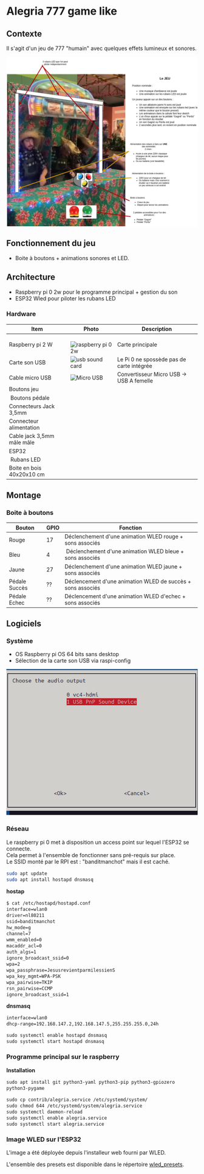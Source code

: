 # Alegria 777 game like

## Contexte

Il s'agit d'un jeu de 777 "humain" avec quelques effets lumineux et sonores.  

![Le concept](./img/concept.png)

## Fonctionnement du jeu

* Boite à boutons + animations sonores et LED.

## Architecture

* Raspberry pi 0 2w pour le programme principal + gestion du son
* ESP32 Wled pour piloter les rubans LED

### Hardware

| Item                         | Photo                                          | Description |
| ---------------------------- | ---------------------------------------------- | ----------- |
| Raspberry pi 2 W             | ![raspberry pi 0 2w](./img/raspberrypi02w.jpg) | Carte principale |
| Carte son USB                | ![usb sound card](./img/usbsoundcard.jpg)      | Le Pi 0 ne spossède pas de carte intégrée |
| Cable micro USB              | ![Micro USB](./img/micro_usb.jpg)              | Convertisseur Micro USB -> USB A femelle  |
| Boutons jeu                  | | |
| Boutons pédale               | | |
| Connecteurs Jack 3,5mm       | | |
| Connecteur alimentation      | | |
| Cable jack 3,5mm mâle mâle   | | |
| ESP32                        | | |
| Rubans LED                   | | |
| Boite en bois 40x20x10 cm    | | |


## Montage

### Boite à boutons

| Bouton        | GPIO | Fonction                                                     |
| ------------- | ---- | ------------------------------------------------------------ |
| Rouge         | 17   | Déclenchement d'une animation WLED rouge + sons associés     |
| Bleu          | 4    | Déclenchement d'une animation WLED bleue + sons associés     |
| Jaune         | 27   | Déclenchement d'une animation WLED jaune + sons associés     |
| Pédale Succès | ??   | Déclencement d'une animation WLED de succès + sons associés  |
| Pédale Echec  | ??   | Déclencement d'une animation WLED d'echec  + sons associés   |

## Logiciels

### Système

* OS Raspberry pi OS 64 bits sans desktop 
* Sélection de la carte son USB via raspi-config

![usbsoundcardselect.png](./img/usbsoundcardselect.png)

### Réseau

Le raspberry pi 0 met à disposition un access point sur lequel l'ESP32 se connecte.  
Cela permet à l'ensemble de fonctionner sans pré-requis sur place.  
Le SSID monté par le RPI est : "banditmanchot" mais il est caché. 

```sh
sudo apt update
sudo apt install hostapd dnsmasq
```

**hostap**

```
$ cat /etc/hostapd/hostapd.conf 
interface=wlan0
driver=nl80211
ssid=banditmanchot
hw_mode=g
channel=7
wmm_enabled=0
macaddr_acl=0
auth_algs=1
ignore_broadcast_ssid=0
wpa=2
wpa_passphrase=JesusrevientparmilessienS
wpa_key_mgmt=WPA-PSK
wpa_pairwise=TKIP
rsn_pairwise=CCMP
ignore_broadcast_ssid=1
```

**dnsmasq**

```
interface=wlan0
dhcp-range=192.168.147.2,192.168.147.5,255.255.255.0,24h
```

```
sudo systemctl enable hostapd dnsmasq
sudo systemctl start hostapd dnsmasq
```

### Programme principal sur le raspberry

**Installation**

```
sudo apt install git python3-yaml python3-pip python3-gpiozero python3-pygame
```

```
sudo cp contrib/alegria.service /etc/systemd/system/
sudo chmod 644 /etc/systemd/system/alegria.service 
sudo systemctl daemon-reload
sudo systemctl enable alegria.service
sudo systemctl start alegria.service
```


### Image WLED sur l'ESP32

L'image a été déployée depuis l'installeur web fourni par WLED.  

L'ensemble des presets est disponible dans le répertoire [wled_presets](./wled_presets).  
